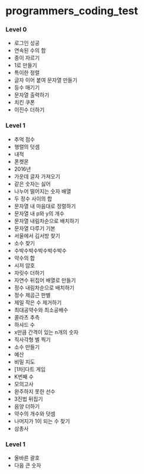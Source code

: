 # programmers_coding_test

### Level 0

- 로그인 성공
- 연속된 수의 합
- 종이 자르기
- 1로 만들기
- 특이한 정렬
- 글자 이어 붙여 문자열 만들기
- 등수 매기기
- 문자열 출력하기
- 치킨 쿠폰
- 이진수 더하기

### Level 1

- 추억 점수
- 행렬의 덧셈
- 내적
- 폰켓몬
- 2016년
- 가운데 글자 가져오기
- 같은 숫자는 싫어
- 나누어 떨어지는 숫자 배열
- 두 정수 사이의 합
- 문자열 내 마음대로 정렬하기
- 문자열 내 p와 y의 개수
- 문자열 내림차순으로 배치하기
- 문자열 다루기 기본
- 서울에서 김서방 찾기
- 소수 찾기
- 수박수박수박수박수박수
- 약수의 합
- 시저 암호
- 자릿수 더하기
- 자연수 뒤집어 배열로 만들기
- 정수 내림차순으로 배치하기
- 정수 제곱근 판별
- 제일 작은 수 제거하기
- 최대공약수와 최소공배수
- 콜라츠 추측
- 하샤드 수
- x만큼 간격이 있는 n개의 숫자
- 직사각형 별 찍기
- 소수 만들기
- 예산
- 비밀 지도
- [1차]다트 게임
- K번째 수
- 모의고사
- 완주하지 못한 선수
- 3진법 뒤집기
- 음양 더하기
- 약수의 개수와 덧셈
- 나머지가 1이 되는 수 찾기
- 삼총사

### Level 1

- 올바른 괄호
- 다음 큰 숫자
